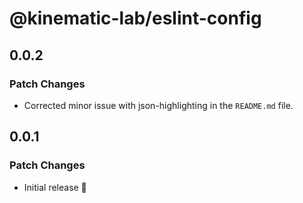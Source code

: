 # @kinematic-lab/eslint-config

## 0.0.2

### Patch Changes

-   Corrected minor issue with json-highlighting in the `README.md` file.

## 0.0.1

### Patch Changes

-   Initial release 🎉
